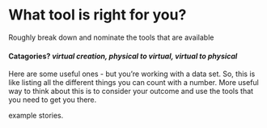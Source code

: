 # What tool is right for you?

Roughly break down and nominate the tools that are available   


#### Catagories? _virtual creation, physical to virtual, virtual to physical_

Here are some useful ones - but you’re working with a data set. So, this is like listing all the different things you can count with a number. More useful way to think about this is to consider your outcome and use the tools that you need to get you there.

example stories.

